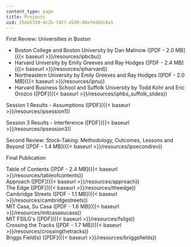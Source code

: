 ```yaml
---
content_type: page
title: Projects
uid: 25da5339-4c2b-7427-d2d9-80efed8dc8a1
---
```


First Review: Universities in Boston

*   Boston College and Boston University by Dan Malinow ([PDF - 2.0 MB]({{< baseurl >}}/resources/ipbcbu))
*   Harvard University by Emily Greeves and Ray Hodges ([PDF - 2.4 MB]({{< baseurl >}}/resources/ipharvard))
*   Northeastern University by Emily Greeves and Ray Hodges ([PDF - 2.0 MB]({{< baseurl >}}/resources/ipnu))
*   Harvard Business School and Suffolk University by Todd Kohr and Eric Orozco ([PDF]({{< baseurl >}}/resources/iphbs_suffolk_slides))

Session 1 Results - Assumptions ([PDF]({{< baseurl >}}/resources/ipsession1))

Session 3 Results - Interference ([PDF]({{< baseurl >}}/resources/ipsession3))

Second Review: Stock-Taking: Methodology, Outcomes, Lessons and Beyond ([PDF - 1.4 MB]({{< baseurl >}}/resources/ipsecondrev))

Final Publication

Table of Contents ([PDF - 2.4 MB]({{< baseurl >}}/resources/tableofcontents))  
Approach ([PDF]({{< baseurl >}}/resources/approach))  
The Edge ([PDF]({{< baseurl >}}/resources/theedge))  
Cambridge Streets ([PDF - 1.1 MB]({{< baseurl >}}/resources/cambridgestreets))  
MIT Casa, Su Casa ([PDF - 1.6 MB]({{< baseurl >}}/resources/mitcasasucasa))  
MIT FSILG's ([PDF]({{< baseurl >}}/resources/fsilgs))  
Crossing the Tracks ([PDF - 1.7 MB]({{< baseurl >}}/resources/crossingthetracks))  
Briggs Field(s) ([PDF]({{< baseurl >}}/resources/briggsfields))